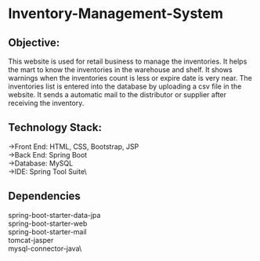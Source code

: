# Inventory-Management-System
## Objective:
This website is used for retail business to manage the inventories. It helps the mart to know the inventories in the warehouse and shelf.
It shows warnings when the inventories count is less or expire date is very near. The inventories list is entered into the database by uploading a csv file in the website. It sends a automatic mail to the distributor or supplier after receiving the inventory.

## Technology Stack:
->Front End: HTML, CSS, Bootstrap, JSP\
->Back End: Spring Boot\
->Database: MySQL\
->IDE: Spring Tool Suite\

## Dependencies
spring-boot-starter-data-jpa\
spring-boot-starter-web\
spring-boot-starter-mail\
tomcat-jasper\
mysql-connector-java\
